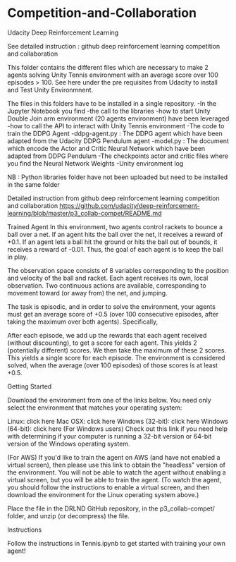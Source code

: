 # Competition-and-Collaboration
Udacity Deep Reinforcement Learning 

See detailed instruction : github deep reinforcement learning competition and collaboration

This folder contains the different files which are necessary to make 2 agents solving Unity Tennis environment with an average score over 100 episodes > 100.
See here under the pre requisites from Udacity to install and Test Unity Environmnent.

The files in this folders have to be installed in a single repository.
-In the Jupyter Notebook <Tennisa> you find 
    -the call to the libraries
    -how to start Unity Double Join arm environment (20 agents environment) have been leveraged
    -how to call the API to interact with Unity Tennis environment
    -The code to train the DDPG Agent
-ddpg-agent.py : The DDPG agent which have been adapted from the Udacity DDPG Pendulum agent
-model.py :  The document which encode the Actor and Critic Neural Network which have been adapted from DDPG Pendulum
-The checkpoints actor and critic files where you find the Neural Network Weights
-Unity environment log

NB : Python libraries folder have not been uploaded but need to be installed in the same folder


Detailed instruction from  github deep reinforcement learning competition and collaboration
https://github.com/udacity/deep-reinforcement-learning/blob/master/p3_collab-compet/README.md

Trained Agent
In this environment, two agents control rackets to bounce a ball over a net. If an agent hits the ball over the net, it receives a reward of +0.1. If an agent lets a ball hit the ground or hits the ball out of bounds, it receives a reward of -0.01. Thus, the goal of each agent is to keep the ball in play.

The observation space consists of 8 variables corresponding to the position and velocity of the ball and racket. Each agent receives its own, local observation. Two continuous actions are available, corresponding to movement toward (or away from) the net, and jumping.

The task is episodic, and in order to solve the environment, your agents must get an average score of +0.5 (over 100 consecutive episodes, after taking the maximum over both agents). Specifically,

After each episode, we add up the rewards that each agent received (without discounting), to get a score for each agent. This yields 2 (potentially different) scores. We then take the maximum of these 2 scores.
This yields a single score for each episode.
The environment is considered solved, when the average (over 100 episodes) of those scores is at least +0.5.

Getting Started

Download the environment from one of the links below. You need only select the environment that matches your operating system:

Linux: click here
Mac OSX: click here
Windows (32-bit): click here
Windows (64-bit): click here
(For Windows users) Check out this link if you need help with determining if your computer is running a 32-bit version or 64-bit version of the Windows operating system.

(For AWS) If you'd like to train the agent on AWS (and have not enabled a virtual screen), then please use this link to obtain the "headless" version of the environment. You will not be able to watch the agent without enabling a virtual screen, but you will be able to train the agent. (To watch the agent, you should follow the instructions to enable a virtual screen, and then download the environment for the Linux operating system above.)

Place the file in the DRLND GitHub repository, in the p3_collab-compet/ folder, and unzip (or decompress) the file.

Instructions

Follow the instructions in Tennis.ipynb to get started with training your own agent!

